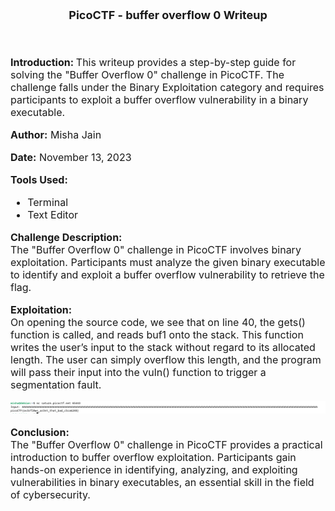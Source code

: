 <font size = '4'>
<p align = 'center'>
<b>
PicoCTF - buffer overflow 0 Writeup 
</b>
</p>
</font>

<br>
<font size = '3'>

<b>Introduction: </b>
This writeup provides a step-by-step guide for solving the "Buffer Overflow 0" challenge in PicoCTF. The challenge falls under the Binary Exploitation category and requires participants to exploit a buffer overflow vulnerability in a binary executable.

<b>Author:</b> Misha Jain

<b>Date:</b> November 13, 2023

<b>Tools Used:</b><br>
- Terminal
- Text Editor

<b>Challenge Description:</b><br>
The "Buffer Overflow 0" challenge in PicoCTF involves binary exploitation. Participants must analyze the given binary executable to identify and exploit a buffer overflow vulnerability to retrieve the flag.

<b>Exploitation:</b><br>
On opening the source code, we see that on line 40, the gets() function is called, and reads buf1 onto the stack. This function writes the user’s input to the stack without regard to its allocated length. The user can simply overflow this length, and the program will pass their input into the vuln() function to trigger a segmentation fault.

<p align = 'center'>

![](<Pictures/Buffer Overflow 0 - Buffer_Overflow.png>)

</p>

<b>Conclusion:</b><br>
The "Buffer Overflow 0" challenge in PicoCTF provides a practical introduction to buffer overflow exploitation. Participants gain hands-on experience in identifying, analyzing, and exploiting vulnerabilities in binary executables, an essential skill in the field of cybersecurity.

</font>